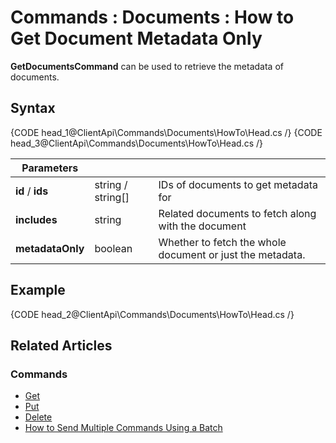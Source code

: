 # Commands : Documents : How to Get Document Metadata Only

**GetDocumentsCommand** can be used to retrieve the metadata of documents.

## Syntax

{CODE head_1@ClientApi\Commands\Documents\HowTo\Head.cs /}
{CODE head_3@ClientApi\Commands\Documents\HowTo\Head.cs /}


| Parameters | | |
| ------------- | ------------- | ----- |
| **id** / **ids** | string / string[] | IDs of documents to get metadata for |
| **includes** | string | Related documents to fetch along with the document |
| **metadataOnly** | boolean | Whether to fetch the whole document or just the metadata. |

## Example

{CODE head_2@ClientApi\Commands\Documents\HowTo\Head.cs /}

## Related Articles

### Commands 

- [Get](../../../../client-api/commands/documents/get)  
- [Put](../../../../client-api/commands/documents/put)  
- [Delete](../../../../client-api/commands/documents/delete)
- [How to Send Multiple Commands Using a Batch](../../../../client-api/commands/batches/how-to-send-multiple-commands-using-a-batch)
